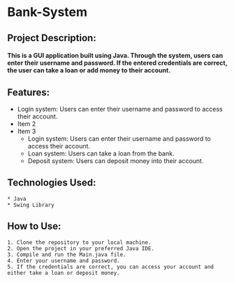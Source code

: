 # Bank-System
## Project Description:
#### This is a GUI application built using Java. Through the system, users can enter their username and password. If the entered credentials are correct, the user can take a loan or add money to their account.

## Features:
* Login system: Users can enter their username and password to access their account.
* Item 2
* Item 3
    * Login system: Users can enter their username and password to access their account.
    * Loan system: Users can take a loan from the bank.
    * Deposit system: Users can deposit money into their account.
## Technologies Used:
    * Java
    * Swing Library
## How to Use:
    1. Clone the repository to your local machine.
    2. Open the project in your preferred Java IDE.
    3. Compile and run the Main.java file.
    4. Enter your username and password.
    5. If the credentials are correct, you can access your account and either take a loan or deposit money.